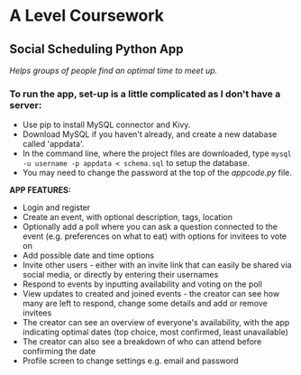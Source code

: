 # A Level Coursework
## Social Scheduling Python App
*Helps groups of people find an optimal time to meet up.*

### To run the app, set-up is a little complicated as I don't have a server:
* Use pip to install MySQL connector and Kivy.
* Download MySQL if you haven't already, and create a new database called 'appdata'.
* In the command line, where the project files are downloaded, type `mysql -u username -p appdata < schema.sql` to setup the database.
* You may need to change the password at the top of the *appcode.py* file.

**APP FEATURES:**
* Login and register
* Create an event, with optional description, tags, location 
* Optionally add a poll where you can ask a question connected to the event (e.g. preferences on what to eat) with options for invitees to vote on
* Add possible date and time options
* Invite other users - either with an invite link that can easily be shared via social media, or directly by entering their usernames
* Respond to events by inputting availability and voting on the poll
* View updates to created and joined events - the creator can see how many are left to respond, change some details and add or remove invitees
* The creator can see an overview of everyone's availability, with the app indicating optimal dates (top choice, most confirmed, least unavailable)
* The creator can also see a breakdown of who can attend before confirming the date
* Profile screen to change settings e.g. email and password
